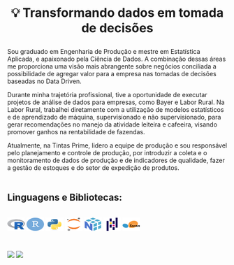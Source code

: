 # <p align="center">💡 Transformando dados em tomada de decisões
</p>

Sou graduado em Engenharia de Produção e mestre em Estatística Aplicada, e apaixonado pela Ciência de Dados. A combinação dessas áreas me proporciona uma visão mais abrangente sobre negócios conciliada a possibilidade de agregar valor para a empresa nas tomadas de decisões baseadas no Data Driven.

Durante minha trajetória profissional, tive a oportunidade de executar projetos de análise de dados para empresas, como Bayer e Labor Rural. Na Labor Rural, trabalhei diretamente com a utilização de modelos estatísticos e de aprendizado de máquina, supervisionado e não supervisionado, para gerar recomendações no manejo da atividade leiteira e cafeeira, visando promover ganhos na rentabilidade de fazendas.

Atualmente, na Tintas Prime, lidero a equipe de produção e sou responsável pelo planejamento e controle de produção, por introduzir a coleta e o monitoramento de dados de produção e de indicadores de qualidade, fazer a gestão de estoques e do setor de expedição de produtos.
<br>
<br>

## Linguagens e Bibliotecas:

<div style="display: inline_block"><br>
  <img align="center" alt="R" height="30" width="40" src="https://raw.githubusercontent.com/devicons/devicon/master/icons/r/r-original.svg">
  <img align="center" alt="R" height="30" width="40" src="https://raw.githubusercontent.com/devicons/devicon/master/icons/rstudio/rstudio-original.svg">
  <img align="center" alt="Python" height="30" width="40" src="https://raw.githubusercontent.com/devicons/devicon/master/icons/python/python-original.svg">
  <img align="center" alt="Jupyter" height="30" width="40" src="https://raw.githubusercontent.com/devicons/devicon/master/icons/jupyter/jupyter-original.svg">
  <img align="center" alt="SK" height="30" width="40" src="https://raw.githubusercontent.com/devicons/devicon/master/icons/numpy/numpy-original.svg">
  <img align="center" alt="SK" height="30" width="40" src="https://raw.githubusercontent.com/devicons/devicon/master/icons/pandas/pandas-original.svg">
  <img align="center" alt="SK" height="30" width="40" src="https://raw.githubusercontent.com/devicons/devicon/master/icons/scikitlearn/scikitlearn-original.svg">
</div>

<br>

##

<div> 
  <a href = "mailto:gleynnerghiotto@gmail.com"><img src="https://img.shields.io/badge/-Gmail-%23333?style=for-the-badge&logo=gmail&logoColor=white" target="_blank"></a>
  <a href="https://www.linkedin.com/in/gleynnerghiotto/" target="_blank"><img src="https://img.shields.io/badge/-LinkedIn-%230077B5?style=for-the-badge&logo=linkedin&logoColor=white" target="_blank"></a> 
  
</div>
